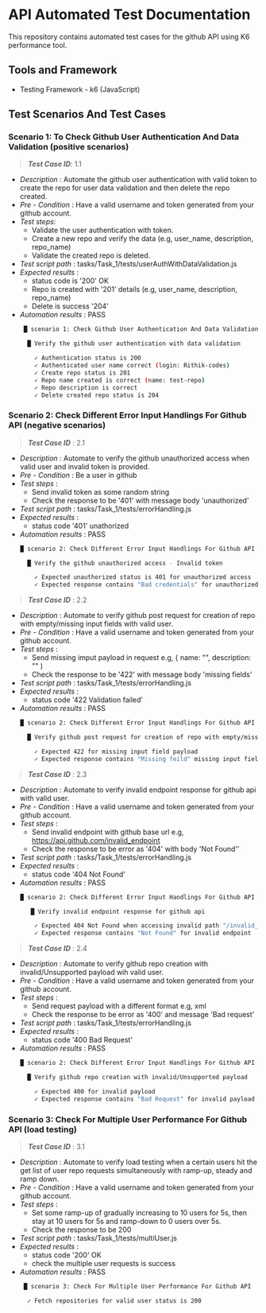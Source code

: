 # API Automated Test Documentation
This repository contains automated test cases for the github API using K6 performance tool.

## Tools and Framework
- Testing Framework - k6 (JavaScript)

## Test Scenarios And Test Cases

### Scenario 1: To Check Github User Authentication And Data Validation (positive scenarios)

> **_Test Case ID_**: 1.1
- _Description_ : Automate the github user authentication with valid token to create the repo for user data validation and then delete the repo created.
- _Pre - Condition_ : Have a valid username and token generated from your github account.
- _Test steps_:
  - Validate the user authentication with token.
  - Create a new repo and verify the data (e.g, user_name, description, repo_name)
  - Validate the created repo is deleted.
- _Test script path_ : tasks/Task_1/tests/userAuthWithDataValidation.js
- _Expected results_ :
  - status code is '200' OK
  - Repo is created with '201' details (e.g, user_name, description, repo_name)
  - Delete is success '204'
- _Automation results_ : PASS
  ```bash
   █ scenario 1: Check Github User Authentication And Data Validation

    █ Verify the github user authentication with data validation

      ✓ Authentication status is 200
      ✓ Authenticated user name correct (login: Rithik-codes)
      ✓ Create repo status is 201
      ✓ Repo name created is correct (name: test-repo)
      ✓ Repo description is correct
      ✓ Delete created repo status is 204
  ```

### Scenario 2: Check Different Error Input Handlings For Github API (negative scenarios)

> **_Test Case ID_** : 2.1
- _Description_ : Automate to verify the github unauthorized access when valid user and invalid token is provided.
- _Pre - Condition_ : Be a user in github
- _Test steps_ :
  - Send invalid token as some random string
  - Check the response to be '401' with message body 'unauthorized'
- _Test script path_ : tasks/Task_1/tests/errorHandling.js
- _Expected results_ :
  - status code '401' unathorized
- _Automation results_ : PASS
  ```bash
  █ scenario 2: Check Different Error Input Handlings For Github API

    █ Verify the github unauthorized access - Invalid token

      ✓ Expected unauthorized status is 401 for unauthorized access
      ✓ Expected response contains "Bad credentials" for unauthorized access
  ```

> **_Test Case ID_** : 2.2
- _Description_ : Automate to verify github post request for creation of repo with empty/missing input fields with valid user.
- _Pre - Condition_ : Have a valid username and token generated from your github account.
- _Test steps_ :
  - Send missing imput payload in request e.g, { name: "", description: "" )
  - Check the response to be '422' with message body 'missing fields'
- _Test script path_ : tasks/Task_1/tests/errorHandling.js
- _Expected results_ :
  - status code '422 Validation failed'
- _Automation results_ : PASS
  ```bash
  █ scenario 2: Check Different Error Input Handlings For Github API
  
    █ Verify github post request for creation of repo with empty/missing input fields

      ✓ Expected 422 for missing input field payload
      ✓ Expected response contains "Missing feild" missing input field payload
  ```

> **_Test Case ID_** : 2.3
- _Description_ : Automate to verify invalid endpoint response for github api with valid user.
- _Pre - Condition_ : Have a valid username and token generated from your github account.
- _Test steps_ :
  - Send invalid endpoint with github base url e.g, https://api.github.com/invalid_endpoint
  - Check the response to be error as '404' with body 'Not Found''
- _Test script path_ : tasks/Task_1/tests/errorHandling.js
- _Expected results_ :
  - status code '404 Not Found'
- _Automation results_ : PASS
  ```bash
  █ scenario 2: Check Different Error Input Handlings For Github API
  
     █ Verify invalid endpoint response for github api

      ✓ Expected 404 Not Found when accessing invalid path "/invalid_endpoint"
      ✓ Expected response contains "Not Found" for invalid endpoint 
  ```

> **_Test Case ID_** : 2.4
- _Description_ : Automate to verify github repo creation with invalid/Unsupported payload wih valid user.
- _Pre - Condition_ : Have a valid username and token generated from your github account.
- _Test steps_ :
  - Send request payload with a different format e.g, xml
  - Check the response to be error as '400' and message 'Bad request'
- _Test script path_ : tasks/Task_1/tests/errorHandling.js
- _Expected results_ :
  - status code '400 Bad Request'
- _Automation results_ : PASS
  ```bash
  █ scenario 2: Check Different Error Input Handlings For Github API

    █ Verify github repo creation with invalid/Unsupported payload

      ✓ Expected 400 for invalid payload
      ✓ Expected response contains "Bad Request" for invalid payload
  ```

### Scenario 3: Check For Multiple User Performance For Github API (load testing)

> **_Test Case ID_** : 3.1
- _Description_ : Automate to verify load testing when a certain users hit the get list of user repo requests simultaneously with ramp-up, steady and ramp down.
- _Pre - Condition_ : Have a valid username and token generated from your github account.
- _Test steps_ :
  - Set some ramp-up of gradually increasing to 10 users for 5s, then stay at 10 users for 5s and ramp-down to 0 users over 5s.
  - Check the response to be 200
- _Test script path_ : tasks/Task_1/tests/multiUser.js
- _Expected results_ :
  - status code '200' OK
  - check the multiple user requests is success
- _Automation results_ : PASS
  ```bash
   █ scenario 3: Check For Multiple User Performance For Github API

    ✓ Fetch repositories for valid user status is 200  
  ```
  
